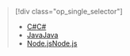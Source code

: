 > [!div class="op_single_selector"]
> * [<span data-ttu-id="4dec9-101">C#</span><span class="sxs-lookup"><span data-stu-id="4dec9-101">C#</span></span>](../articles/iot-hub/iot-hub-csharp-csharp-c2d.md)
> * [<span data-ttu-id="4dec9-102">Java</span><span class="sxs-lookup"><span data-stu-id="4dec9-102">Java</span></span>](../articles/iot-hub/iot-hub-java-java-c2d.md)
> * [<span data-ttu-id="4dec9-103">Node.js</span><span class="sxs-lookup"><span data-stu-id="4dec9-103">Node.js</span></span>](../articles/iot-hub/iot-hub-node-node-c2d.md)
> 
> 

